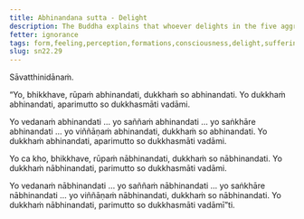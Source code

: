 ```yaml
---
title: Abhinandana sutta - Delight
description: The Buddha explains that whoever delights in the five aggregates, delights in suffering and is not freed from suffering.
fetter: ignorance
tags: form,feeling,perception,formations,consciousness,delight,suffering,sn,sn22-34,sn22
slug: sn22.29
---
```


Sāvatthinidānaṁ.

“Yo, bhikkhave, rūpaṁ abhinandati, dukkhaṁ so abhinandati. Yo dukkhaṁ abhinandati, aparimutto so dukkhasmāti vadāmi.

Yo vedanaṁ abhinandati … yo saññaṁ abhinandati … yo saṅkhāre abhinandati … yo viññāṇaṁ abhinandati, dukkhaṁ so abhinandati. Yo dukkhaṁ abhinandati, aparimutto so dukkhasmāti vadāmi.

Yo ca kho, bhikkhave, rūpaṁ nābhinandati, dukkhaṁ so nābhinandati. Yo dukkhaṁ nābhinandati, parimutto so dukkhasmāti vadāmi.

Yo vedanaṁ nābhinandati … yo saññaṁ nābhinandati … yo saṅkhāre nābhinandati … yo viññāṇaṁ nābhinandati, dukkhaṁ so nābhinandati. Yo dukkhaṁ nābhinandati, parimutto so dukkhasmāti vadāmī”ti.
